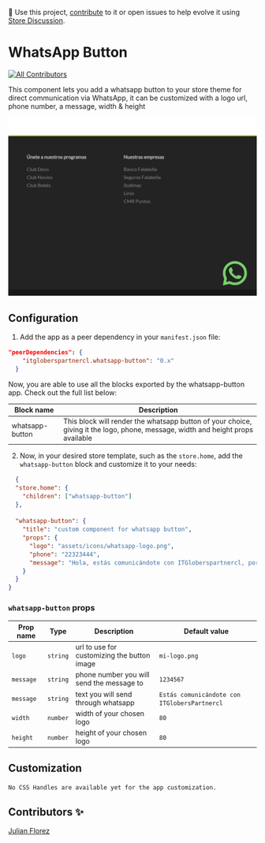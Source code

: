 📢 Use this project, [contribute](https://github.com/{OrganizationName}/{AppName}) to it or open issues to help evolve it using [Store Discussion](https://github.com/vtex-apps/store-discussion).

# WhatsApp Button

<!-- DOCS-IGNORE:start -->
<!-- ALL-CONTRIBUTORS-BADGE:START - Do not remove or modify this section -->
[![All Contributors](https://img.shields.io/badge/all_contributors-0-orange.svg?style=flat-square)](#contributors-)
<!-- ALL-CONTRIBUTORS-BADGE:END -->
<!-- DOCS-IGNORE:end -->

This component lets you add a whatsapp button to your store theme for direct communication via WhatsApp, it can be customized with a logo url, phone number, a message, width & height


![Media Placeholder](/docs/button_showcase.png)

## Configuration 

1. Add the app as a peer dependency in your `manifest.json` file:

```JSON
"peerDependencies": {
    "itgloberspartnercl.whatsapp-button": "0.x"
  }
```

Now, you are able to use all the blocks exported by the whatsapp-button app. Check out the full list below:

| Block name      | Description    |
| --------------- | -------------- |
| whatsapp-button | This block will render the whatsapp button of your choice, giving it the logo, phone, message, width and height props available |


2. Now, in your desired store template, such as the ```store.home```, add the  ```whatsapp-button``` block and customize it to your needs:

```JSON
  {
  "store.home": {
    "children": ["whatsapp-button"]
  },

  "whatsapp-button": {
    "title": "custom component for whatsapp button",
    "props": {
      "logo": "assets/icons/whatsapp-logo.png",
      "phone": "22323444",
      "message": "Hola, estás comunicándote con ITGloberspartnercl, por favor ingresa tu duda."
    }
  }
}
```
### `whatsapp-button` props

| Prop name    | Type            | Description                                 | Default value |
| ------------ | --------------- | ------------------------------------------- | ------------- | 
| `logo`      | `string`         | url to use for customizing the button image | `mi-logo.png` |
| `message`      | `string`         | phone number you will send the message to | `1234567` |
| `message`      | `string`         | text you will send through whatsapp | `Estás comunicándote con ITGlobersPartnercl` |
| `width`      | `number`         | width of your chosen logo | `80` |
| `height`      | `number`         | height of your chosen logo | `80` |
 



## Customization

`No CSS Handles are available yet for the app customization.`
## Contributors ✨

 [Julian Florez](https://github.com/juliflorezg)